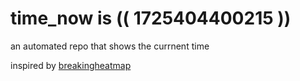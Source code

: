 # time_now is (( 1725404400215 ))

an automated repo that shows the currnent time

inspired by [breakingheatmap](https://github.com/breakingheatmap/breakingheatmap)
